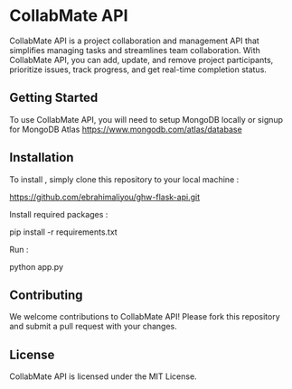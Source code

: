 # CollabMate API

CollabMate API is a project collaboration and management API that simplifies managing tasks and streamlines team collaboration. 
With CollabMate API, you can add, update, and remove project participants, prioritize issues, track progress, and get real-time completion status.

## Getting Started

To use CollabMate API, you will need to setup MongoDB locally or signup for MongoDB Atlas https://www.mongodb.com/atlas/database

## Installation 

To install , simply clone this repository to your local machine : 

https://github.com/ebrahimaliyou/ghw-flask-api.git

Install required packages : 

pip install -r requirements.txt

Run : 

python app.py

## Contributing 

We welcome contributions to CollabMate API! 
Please fork this repository and submit a pull request with your changes.

## License
CollabMate API is licensed under the MIT License.
